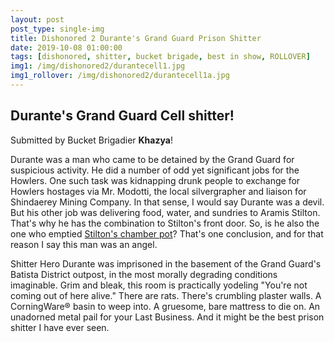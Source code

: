 ```yaml
---
layout: post
post_type: single-img
title: Dishonored 2 Durante's Grand Guard Prison Shitter
date: 2019-10-08 01:00:00
tags: [dishonored, shitter, bucket brigade, best in show, ROLLOVER]
img1: /img/dishonored2/durantecell1.jpg
img1_rollover: /img/dishonored2/durantecell1a.jpg
---
```

## Durante's Grand Guard Cell shitter!

Submitted by Bucket Brigadier **Khazya**!

Durante was a man who came to be detained by the Grand Guard for suspicious activity. He did a number of odd yet significant jobs for the Howlers. One such task was kidnapping drunk people to exchange for Howlers hostages via Mr. Modotti, the local silvergrapher and liaison for Shindaerey Mining Company. In that sense, I would say Durante was a devil. But his other job was delivering food, water, and sundries to Aramis Stilton. That's why he has the combination to Stilton's front door. So, is he also the one who emptied [Stilton's chamber pot](https://gaming-thrones.com/2019/06/07/Stilton-Chamber-Pot.html)? That's one conclusion, and for that reason I say this man was an angel.

Shitter Hero Durante was imprisoned in the basement of the Grand Guard's Batista District outpost, in the most morally degrading conditions imaginable. Grim and bleak, this room is practically yodeling "You're not coming out of here alive." There are rats. There's crumbling plaster walls. A CorningWare® basin to weep into. A gruesome, bare mattress to die on. An unadorned metal pail for your Last Business. And it might be the best prison shitter I have ever seen.
